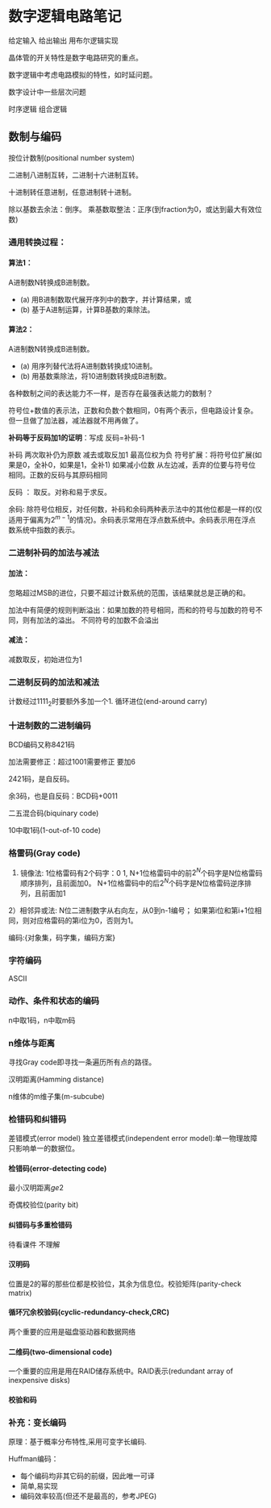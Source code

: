 # 数字逻辑电路笔记

给定输入 给出输出 用布尔逻辑实现

晶体管的开关特性是数字电路研究的重点。

数字逻辑中考虑电路模拟的特性，如时延问题。

数字设计中一些层次问题


时序逻辑 组合逻辑

## 数制与编码

按位计数制(positional number system)

二进制八进制互转，二进制十六进制互转。

十进制转任意进制，任意进制转十进制。

除以基数去余法：倒序。 乘基数取整法：正序(到fraction为0，或达到最大有效位数)

### 通用转换过程：

#### 算法1：
A进制数N转换成B进制数。

- (a) 用B进制数取代展开序列中的数字，并计算结果，或
- (b) 基于A进制运算，计算B基数的乘除法。

#### 算法2：
A进制数N转换成B进制数。

- (a) 用序列替代法将A进制数转换成10进制。
- (b) 用基数乘除法，将10进制数转换成B进制数。


各种数制之间的表达能力不一样，是否存在最强表达能力的数制？



符号位+数值的表示法，正数和负数个数相同，0有两个表示，但电路设计复杂。但一旦做了加法器，减法器就不用再做了。

**补码等于反码加1的证明**：写成 反码=补码-1

补码 两次取补仍为原数 减去或取反加1 最高位权为负 符号扩展：将符号位扩展(如果是0，全补0，如果是1，全补1) 如果减小位数 从左边减，丢弃的位要与符号位相同。正数的反码与其原码相同

反码 ：	取反。对称和易于求反。

余码: 除符号位相反，对任何数，补码和余码两种表示法中的其他位都是一样的(仅适用于偏离为$2^{m-1}$的情况)。余码表示常用在浮点数系统中。余码表示用在浮点数系统中指数的表示。

### 二进制补码的加法与减法
#### 加法：
忽略超过MSB的进位，只要不超过计数系统的范围，该结果就总是正确的和。

加法中有简便的规则判断溢出：如果加数的符号相同，而和的符号与加数的符号不同，则有加法的溢出。 不同符号的加数不会溢出

#### 减法：

减数取反，初始进位为1


### 二进制反码的加法和减法

计数经过$1111_2$时要额外多加一个1. 循环进位(end-around carry)

### 十进制数的二进制编码

BCD编码又称8421码

加法需要修正：超过1001需要修正 要加6

2421码，是自反码。

余3码，也是自反码：BCD码+0011

二五混合码(biquinary code)

10中取1码(1-out-of-10 code)


### 格雷码(Gray code)

1) 镜像法: 1位格雷码有2个码字：0  1,
N+1位格雷码中的前$2^N$个码字是N位格雷码顺序排列，且前面加0。
N+1位格雷码中的后$2^N$个码字是N位格雷码逆序排列，且前面加1

2）相邻异或法: N位二进制数字从右向左，从0到n-1编号；
如果第i位和第i+1位相同，则对应格雷码的第i位为0，否则为1。


编码:{对象集，码字集，编码方案}

### 字符编码

ASCII

### 动作、条件和状态的编码

n中取1码，n中取m码

### n维体与距离

寻找Gray code即寻找一条遍历所有点的路径。

汉明距离(Hamming distance)

n维体的m维子集(m-subcube)

### 检错码和纠错码

差错模式(error model) 独立差错模式(independent error model):单一物理故障只影响单一的数据位。

#### 检错码(error-detecting code)

最小汉明距离$ge$2

奇偶校验位(parity bit)

#### 纠错码与多重检错码

待看课件 不理解 

#### 汉明码

位置是2的幂的那些位都是校验位，其余为信息位。校验矩阵(parity-check matrix) 

#### 循环冗余校验码(cyclic-redundancy-check,CRC)

两个重要的应用是磁盘驱动器和数据网络

#### 二维码(two-dimensional code)

一个重要的应用是用在RAID储存系统中。RAID表示(redundant array of inexpensive disks)

#### 校验和码

### 补充：变长编码

原理：基于概率分布特性,采用可变字长编码.

Huffman编码：

- 每个编码均非其它码的前缀，因此唯一可译
- 简单,易实现
- 编码效率较高(但还不是最高的，参考JPEG)

	
